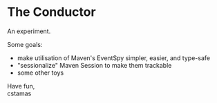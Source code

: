 The Conductor
=============

An experiment.

Some goals:

* make utilisation of Maven's EventSpy simpler, easier, and type-safe
* "sessionalize" Maven Session to make them trackable
* some other toys


Have fun,  
cstamas
